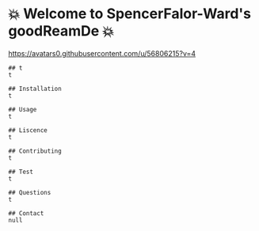 # :boom: Welcome to SpencerFalor-Ward's goodReamDe :boom:

https://avatars0.githubusercontent.com/u/56806215?v=4

    ## t
    t

    ## Installation
    t

    ## Usage
    t

    ## Liscence
    t

    ## Contributing
    t

    ## Test
    t

    ## Questions
    t

    ## Contact
    null